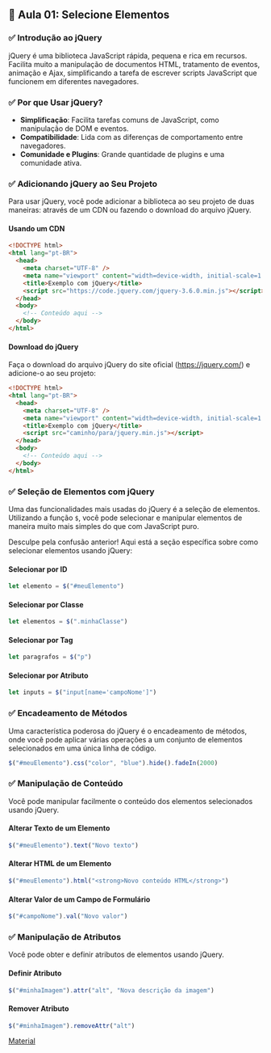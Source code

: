 ## 📝 Aula 01: Selecione Elementos

### ✅ Introdução ao jQuery

jQuery é uma biblioteca JavaScript rápida, pequena e rica em recursos. Facilita muito a manipulação de documentos HTML, tratamento de eventos, animação e Ajax, simplificando a tarefa de escrever scripts JavaScript que funcionem em diferentes navegadores.

### ✅ Por que Usar jQuery?

- **Simplificação**: Facilita tarefas comuns de JavaScript, como manipulação de DOM e eventos.
- **Compatibilidade**: Lida com as diferenças de comportamento entre navegadores.
- **Comunidade e Plugins**: Grande quantidade de plugins e uma comunidade ativa.

### ✅ Adicionando jQuery ao Seu Projeto

Para usar jQuery, você pode adicionar a biblioteca ao seu projeto de duas maneiras: através de um CDN ou fazendo o download do arquivo jQuery.

#### Usando um CDN

```html
<!DOCTYPE html>
<html lang="pt-BR">
  <head>
    <meta charset="UTF-8" />
    <meta name="viewport" content="width=device-width, initial-scale=1.0" />
    <title>Exemplo com jQuery</title>
    <script src="https://code.jquery.com/jquery-3.6.0.min.js"></script>
  </head>
  <body>
    <!-- Conteúdo aqui -->
  </body>
</html>
```

#### Download do jQuery

Faça o download do arquivo jQuery do site oficial (https://jquery.com/) e adicione-o ao seu projeto:

```html
<!DOCTYPE html>
<html lang="pt-BR">
  <head>
    <meta charset="UTF-8" />
    <meta name="viewport" content="width=device-width, initial-scale=1.0" />
    <title>Exemplo com jQuery</title>
    <script src="caminho/para/jquery.min.js"></script>
  </head>
  <body>
    <!-- Conteúdo aqui -->
  </body>
</html>
```

### ✅ Seleção de Elementos com jQuery

Uma das funcionalidades mais usadas do jQuery é a seleção de elementos. Utilizando a função `$`, você pode selecionar e manipular elementos de maneira muito mais simples do que com JavaScript puro.

Desculpe pela confusão anterior! Aqui está a seção específica sobre como selecionar elementos usando jQuery:

#### Selecionar por ID

```javascript
let elemento = $("#meuElemento")
```

#### Selecionar por Classe

```javascript
let elementos = $(".minhaClasse")
```

#### Selecionar por Tag

```javascript
let paragrafos = $("p")
```

#### Selecionar por Atributo

```javascript
let inputs = $("input[name='campoNome']")
```

### ✅ Encadeamento de Métodos

Uma característica poderosa do jQuery é o encadeamento de métodos, onde você pode aplicar várias operações a um conjunto de elementos selecionados em uma única linha de código.

```javascript
$("#meuElemento").css("color", "blue").hide().fadeIn(2000)
```

### ✅ Manipulação de Conteúdo

Você pode manipular facilmente o conteúdo dos elementos selecionados usando jQuery.

#### Alterar Texto de um Elemento

```javascript
$("#meuElemento").text("Novo texto")
```

#### Alterar HTML de um Elemento

```javascript
$("#meuElemento").html("<strong>Novo conteúdo HTML</strong>")
```

#### Alterar Valor de um Campo de Formulário

```javascript
$("#campoNome").val("Novo valor")
```

### ✅ Manipulação de Atributos

Você pode obter e definir atributos de elementos usando jQuery.

#### Definir Atributo

```javascript
$("#minhaImagem").attr("alt", "Nova descrição da imagem")
```

#### Remover Atributo

```javascript
$("#minhaImagem").removeAttr("alt")
```

[Material](./Selecione%20elementos.pdf)
